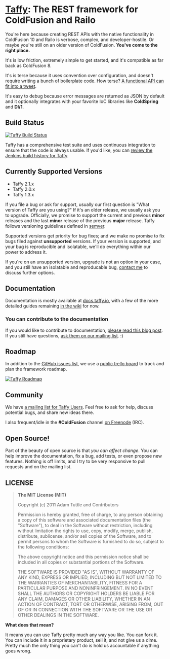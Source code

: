 # [Taffy](http://taffy.io): The REST framework for ColdFusion and Railo

You're here because creating REST APIs with the native functionality in ColdFusion 10 and Railo is verbose, complex, and developer-hostile.
Or maybe you're still on an older version of ColdFusion. **You've come to the right place.**

It's is low friction, extremely simple to get started, and it's compatible as far back as ColdFusion 8.

It's is terse because it uses convention over configuration, and doesn't require writing a bunch of boilerplate code. How terse? [A functional API can fit into a tweet](https://twitter.com/cf_taffy/statuses/327415972581486592).

It's easy to debug because error messages are returned as JSON by default and it optionally integrates with your favorite IoC libraries like **ColdSpring** and **DI/1**.

## Build Status

[![Taffy Build Status](http://fusiongrokker.com:8080/job/Taffy/badge/icon)](http://fusiongrokker.com:8080/job/Taffy/)

Taffy has a comprehensive test suite and uses continuous integration to ensure that the code is always usable. If you'd like, you can [review the Jenkins build history for Taffy](http://fusiongrokker.com:8080/job/Taffy/).

## Currently Supported Versions

* Taffy 2.1.x
* Taffy 2.0.x
* Taffy 1.3.x

If you file a bug or ask for support, usually our first question is "What version of Taffy are you using?" If it's an older release, we usually ask you to upgrade. Officially, we promise to support the current and previous **minor** releases and the last **minor** release of the previous **major** release. Taffy follows versioning guidelines defined in [semver](http://semver.org/).

Supported versions get priority for bug fixes; and we make no promise to fix bugs filed against **unsupported** versions. If your version is supported, and your bug is reproducible and isolatable, we'll do everything within our power to address it.

If you're on an unsupported version, upgrade is not an option in your case, and you still have an isolatable and reproducable bug, [contact me](http://fusiongrokker.com/page/contact-me) to discuss further options.

## Documentation

Documentation is mostly available at [docs.taffy.io](http://docs.taffy.io), with a few of the more detailed guides remaining [in the wiki][3] for now.

### You can contribute to the documentation

If you would like to contribute to documentation, [please read this blog post][2]. If you still have questions, [ask them on our mailing list][1]. :)

## Roadmap

In addition to the [GitHub issues list](https://github.com/atuttle/Taffy/issues), we use a [public trello board](https://trello.com/b/Nz5nyqZg/) to track and plan the framework roadmap.

[![Taffy Roadmap](https://trello.com/b/Nz5nyqZg.png)](https://trello.com/b/Nz5nyqZg/)

## Community

We have [a mailing list for Taffy Users][1]. Feel free to ask for help, discuss potential bugs, and share new ideas there.

I also frequent/idle in the **#ColdFusion** channel [on Freenode](https://kiwiirc.com/client/irc.freenode.net/) (IRC).

## Open Source!

Part of the beauty of open source is that _you can affect change_. You can help improve the documentation, fix a bug, add tests, or even propose new features. Nothing is off limits, and I try to be very responsive to pull requests and on the mailing list.

## LICENSE

>**The MIT License (MIT)**
>
>Copyright (c) 2011 Adam Tuttle and Contributors
>
>Permission is hereby granted, free of charge, to any person obtaining a copy of this software and associated documentation files (the "Software"), to deal in the Software without restriction, including without limitation the rights to use, copy, modify, merge, publish, distribute, sublicense, and/or sell copies of the Software, and to permit persons to whom the Software is furnished to do so, subject to the following conditions:
>
>The above copyright notice and this permission notice shall be included in all copies or substantial portions of the Software.
>
>THE SOFTWARE IS PROVIDED "AS IS", WITHOUT WARRANTY OF ANY KIND, EXPRESS OR IMPLIED, INCLUDING BUT NOT LIMITED TO THE WARRANTIES OF MERCHANTABILITY, FITNESS FOR A PARTICULAR PURPOSE AND NONINFRINGEMENT. IN NO EVENT SHALL THE AUTHORS OR COPYRIGHT HOLDERS BE LIABLE FOR ANY CLAIM, DAMAGES OR OTHER LIABILITY, WHETHER IN AN ACTION OF CONTRACT, TORT OR OTHERWISE, ARISING FROM, OUT OF OR IN CONNECTION WITH THE SOFTWARE OR THE USE OR OTHER DEALINGS IN THE SOFTWARE.

**What does that mean?**

It means you can use Taffy pretty much any way you like. You can fork it. You can include it in a proprietary product, sell it, and not give us a dime. Pretty much the only thing you can't do is hold us accountable if anything goes wrong.

[1]:https://groups.google.com/forum/#!forum/taffy-users
[2]:http://fusiongrokker.com/post/how-you-can-contribute-to-taffy-documentation
[3]:http://atuttle.github.com/Taffy/documentation.html
